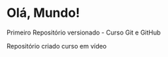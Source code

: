 # Olá, Mundo!
 Primeiro Repositório versionado - Curso Git e GitHub

Repositório criado curso em vídeo
